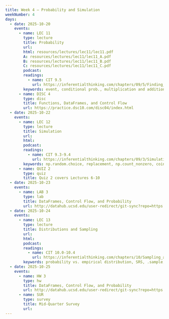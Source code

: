 ```yaml
---
title: Week 4 – Probability and Simulation
weekNumber: 4
days:
  - date: 2025-10-20
    events:
      - name: LEC 11
        type: lecture
        title: Probability
        url:
        html: resources/lectures/lec11/lec11.pdf
        A: resources/lectures/lec11/lec11_A.pdf
        B: resources/lectures/lec11/lec11_B.pdf
        C: resources/lectures/lec11/lec11_C.pdf
        podcast:
        readings:
          - name: CIT 9.5
            url: https://inferentialthinking.com/chapters/09/5/Finding_Probabilities.html
        keywords: event, conditional prob., multiplication and addition rules, independence
      - name: DISC 4
        type: disc
        title: Functions, DataFrames, and Control Flow
        url: https://practice.dsc10.com/disc04/index.html
  - date: 2025-10-22
    events:
      - name: LEC 12
        type: lecture
        title: Simulation
        url:
        html:
        podcast:
        readings:
          - name: CIT 9.3-9.4
            url: https://inferentialthinking.com/chapters/09/3/Simulation.html
        keywords: np.random.choice, replacement, np.count_nonzero, coin flipping, Monty Hall
      - name: QUIZ 2
        type: quiz
        title: Quiz 2 covers Lectures 6-10
  - date: 2025-10-23
    events:
      - name: LAB 3
        type: lab
        title: DataFrames, Control Flow, and Probability
        url: http://datahub.ucsd.edu/user-redirect/git-sync?repo=https://github.com/dsc-courses/dsc10-2025-fa&subPath=labs/lab3/lab3.ipynb
  - date: 2025-10-24
    events:
      - name: LEC 13
        type: lecture
        title: Distributions and Sampling
        url:
        html:
        podcast:
        readings:
          - name: CIT 10.0-10.4
            url: https://inferentialthinking.com/chapters/10/Sampling_and_Empirical_Distributions.html
        keywords: probability vs. empirical distribution, SRS, .sample, parameter, statistic
  - date: 2025-10-25
    events:
      - name: HW 3
        type: hw
        title: DataFrames, Control Flow, and Probability
        url: http://datahub.ucsd.edu/user-redirect/git-sync?repo=https://github.com/dsc-courses/dsc10-2025-fa&branch=main&subPath=homeworks/hw3/hw3.ipynb
      - name: SUR
        type: survey
        title: Mid-Quarter Survey
        url:
---
```

